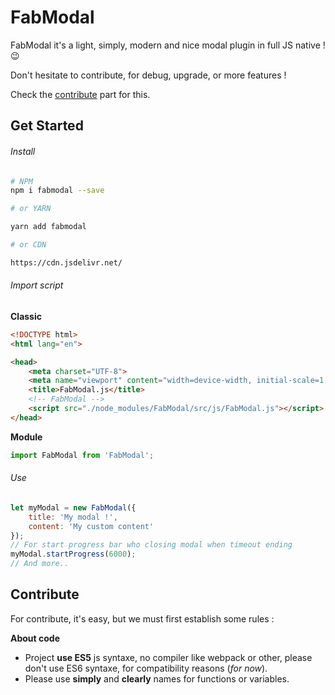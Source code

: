 # FabModal

FabModal it's a light, simply, modern and nice modal plugin in full JS native ! :wink:

Don't hesitate to contribute, for debug, upgrade, or more features ! 

Check the [contribute](#contribute) part for this.

## Get Started
###### Install

``` bash
# NPM
npm i fabmodal --save

# or YARN

yarn add fabmodal

# or CDN

https://cdn.jsdelivr.net/
```

###### Import script
**Classic**
```html
<!DOCTYPE html>
<html lang="en">

<head>
    <meta charset="UTF-8">
    <meta name="viewport" content="width=device-width, initial-scale=1.0">
    <title>FabModal.js</title>
    <!-- FabModal -->
    <script src="./node_modules/FabModal/src/js/FabModal.js"></script>
</head>
```

**Module**

```js
import FabModal from 'FabModal';
```

###### Use

```js
let myModal = new FabModal({
    title: 'My modal !',
    content: 'My custom content'
});
// For start progress bar who closing modal when timeout ending
myModal.startProgress(6000);
// And more..
```

## Contribute

For contribute, it's easy, but we must first establish some rules :

**About code**
- Project **use ES5** js syntaxe, no compiler like webpack or other, please don't use ES6 syntaxe, for compatibility reasons (*for now*).
- Please use **simply** and **clearly** names for functions or variables.






